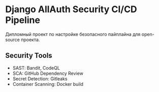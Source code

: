 # Django AllAuth Security CI/CD Pipeline

Дипломный проект по настройке безопасного пайплайна для open-source проекта.

## Security Tools
- SAST: Bandit, CodeQL
- SCA: GitHub Dependency Review
- Secret Detection: Gitleaks
- Container Scanning: Docker build
